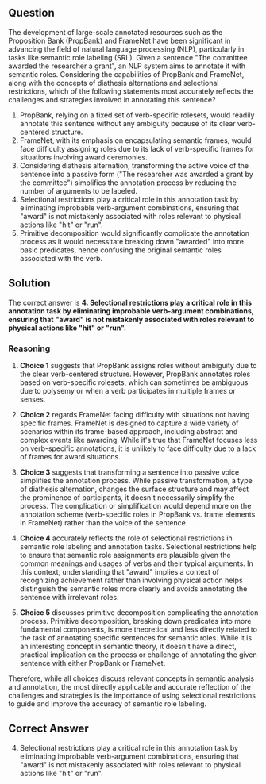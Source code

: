 ## Question
The development of large-scale annotated resources such as the Proposition Bank (PropBank) and FrameNet have been significant in advancing the field of natural language processing (NLP), particularly in tasks like semantic role labeling (SRL). Given a sentence "The committee awarded the researcher a grant", an NLP system aims to annotate it with semantic roles. Considering the capabilities of PropBank and FrameNet, along with the concepts of diathesis alternations and selectional restrictions, which of the following statements most accurately reflects the challenges and strategies involved in annotating this sentence?

1. PropBank, relying on a fixed set of verb-specific rolesets, would readily annotate this sentence without any ambiguity because of its clear verb-centered structure.
2. FrameNet, with its emphasis on encapsulating semantic frames, would face difficulty assigning roles due to its lack of verb-specific frames for situations involving award ceremonies.
3. Considering diathesis alternation, transforming the active voice of the sentence into a passive form ("The researcher was awarded a grant by the committee") simplifies the annotation process by reducing the number of arguments to be labeled.
4. Selectional restrictions play a critical role in this annotation task by eliminating improbable verb-argument combinations, ensuring that "award" is not mistakenly associated with roles relevant to physical actions like "hit" or "run".
5. Primitive decomposition would significantly complicate the annotation process as it would necessitate breaking down "awarded" into more basic predicates, hence confusing the original semantic roles associated with the verb.

## Solution
The correct answer is **4. Selectional restrictions play a critical role in this annotation task by eliminating improbable verb-argument combinations, ensuring that "award" is not mistakenly associated with roles relevant to physical actions like "hit" or "run".**

### Reasoning
1. **Choice 1** suggests that PropBank assigns roles without ambiguity due to the clear verb-centered structure. However, PropBank annotates roles based on verb-specific rolesets, which can sometimes be ambiguous due to polysemy or when a verb participates in multiple frames or senses.

2. **Choice 2** regards FrameNet facing difficulty with situations not having specific frames. FrameNet is designed to capture a wide variety of scenarios within its frame-based approach, including abstract and complex events like awarding. While it's true that FrameNet focuses less on verb-specific annotations, it is unlikely to face difficulty due to a lack of frames for award situations.

3. **Choice 3** suggests that transforming a sentence into passive voice simplifies the annotation process. While passive transformation, a type of diathesis alternation, changes the surface structure and may affect the prominence of participants, it doesn't necessarily simplify the process. The complication or simplification would depend more on the annotation scheme (verb-specific roles in PropBank vs. frame elements in FrameNet) rather than the voice of the sentence.

4. **Choice 4** accurately reflects the role of selectional restrictions in semantic role labeling and annotation tasks. Selectional restrictions help to ensure that semantic role assignments are plausible given the common meanings and usages of verbs and their typical arguments. In this context, understanding that "award" implies a context of recognizing achievement rather than involving physical action helps distinguish the semantic roles more clearly and avoids annotating the sentence with irrelevant roles.

5. **Choice 5** discusses primitive decomposition complicating the annotation process. Primitive decomposition, breaking down predicates into more fundamental components, is more theoretical and less directly related to the task of annotating specific sentences for semantic roles. While it is an interesting concept in semantic theory, it doesn't have a direct, practical implication on the process or challenge of annotating the given sentence with either PropBank or FrameNet. 

Therefore, while all choices discuss relevant concepts in semantic analysis and annotation, the most directly applicable and accurate reflection of the challenges and strategies is the importance of using selectional restrictions to guide and improve the accuracy of semantic role labeling.

## Correct Answer
4. Selectional restrictions play a critical role in this annotation task by eliminating improbable verb-argument combinations, ensuring that "award" is not mistakenly associated with roles relevant to physical actions like "hit" or "run".